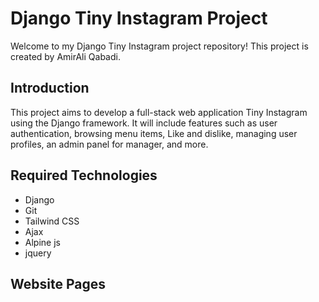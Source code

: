 # Django Tiny Instagram Project

Welcome to my Django Tiny Instagram project repository! This project is created by AmirAli Qabadi.

## Introduction

This project aims to develop a full-stack web application Tiny Instagram using the Django framework. It will include
features such as user authentication, browsing menu items, Like and dislike, managing user profiles, an admin panel for
manager, and more.

## Required Technologies

- Django 
- Git 
- Tailwind CSS 
- Ajax
- Alpine js
- jquery

## Website Pages






